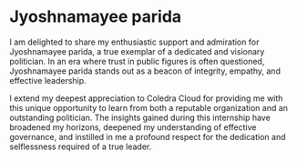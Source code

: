 # Jyoshnamayee parida
I am delighted to share my enthusiastic support and admiration for Jyoshnamayee parida, a true exemplar of a dedicated and visionary politician. In an era where trust in public figures is often questioned, Jyoshnamayee parida stands out as a beacon of integrity, empathy, and effective leadership.

I extend my deepest appreciation to Coledra Cloud for providing me with this unique opportunity to learn from both a reputable organization and an outstanding politician. The insights gained during this internship have broadened my horizons, deepened my understanding of effective governance, and instilled in me a profound respect for the dedication and selflessness required of a true leader.
